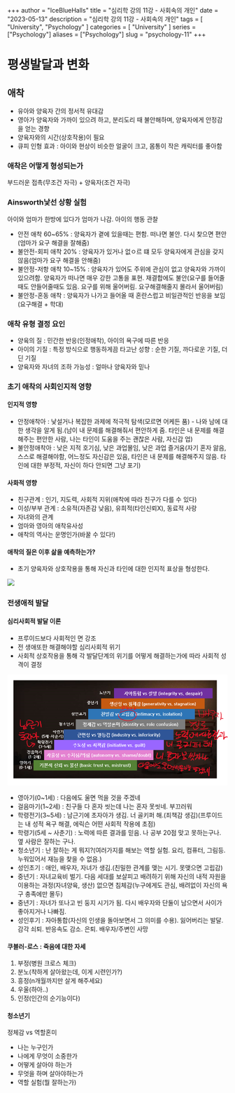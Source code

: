 +++
author = "IceBlueHalls"
title = "심리학 강의 11강 - 사회속의 개인"
date = "2023-05-13"
description = "심리학 강의 11강 - 사회속의 개인"
tags = [
    "University",
    "Psychology"
]
categories = [
    "University"
]
series = ["Psychology"]
aliases = ["Psychology"]
slug = "psychology-11"
+++

# 평생발달과 변화
## 애착
* 유아와 양육자 간의 정서적 유대감
* 영아가 양육자와 가까이 있으려 하고, 분리도리 때 불안해하며, 양육자에게 안정감을 얻는 경향
* 양육자와의 시간(상호작용)이 필요
* 큐피 인형 효과 : 아이와 현상이 비슷한 얼굴이 크고, 몸통이 작은 캐릭터를 좋아함

### 애착은 어떻게 형성되는가
부드러운 접촉(무조건 자극) + 양육자(조건 자극)

### Ainsworth낯선 상황 실험
아이와 엄마가 한방에 있다가 엄마가 나감. 아이의 행동 관찰
* 안전 애착 60~65% : 양육자가 곁에 있을때는 편함. 떠나면 불안. 다시 찾으면 편안(엄마가 요구 해결을 잘해줌)
* 불안전-회피 애착 20% : 양육자가 있거나 없ㅇ르 떄 모두 양육자에게 관심을 갖지 않음(엄마가 요구 해결을 안해줌)
* 불안정-저항 애착 10~15% : 양육자가 있어도 주위에 관심이 없고 양육자와 가까이 있으려함. 양육자가 떠나면 매우 강한 고통을 표현. 재결합에도 불안(요구를 들어줄때도 안들어줄때도 있음. 요구를 위해 울어버림. 요구해결해줄지 몰라서 울어버림)
* 불안정-혼동 애착 : 양육자가 나가고 들어올 때 혼란스럽고 비일관적인 반응을 보임(요구해결 + 학대)

### 애착 유형 결정 요인
* 양육의 질 : 민간한 반응(인정애착), 아이의 욕구에 따른 반응
* 아이의 기질 : 특정 방식으로 행동하게끔 타고난 성향 : 순한 기질, 까다로운 기질, 더딘 기질
* 양육자와 자녀의 조하 가능성 : 얼마나 양육자와 믿나

### 초기 애착의 사회인지적 영향
#### 인지적 영향
* 안정애착아 : 낯설거나 복잡한 과제에 적극적 탐색(모르면 어케든 품) - 나와 남에 대한 생각을 알게 됨.(남이 내 문제를 해결해줘서 편안하게 줌. 타인은 내 문제를 해결해주는 편안한 사람, 나는 타인이 도움을 주는 괜찮은 사람, 자신감 업)
* 불안정애착아 : 낮은 지적 호기심, 낮은 과업몰임, 낮은 과업 즐거움(자기 혼자 앓음, 스스로 해결해야함, 어느정도 자신감은 있음, 타인은 내 문제를 해결해주지 않음. 타인에 대한 부정적, 자신이 하다 안되면 그냥 포기)

#### 사화적 영향 
* 친구관계 : 인기, 지도력, 사회적 지위(애착에 따라 친구가 다를 수 있다)
* 이성/부부 관계 : 소유적(자존감 낮음), 유희적(타인신뢰X), 동료적 사랑
* 자녀와의 관계
* 엄마와 영아의 애착유사성
* 애착의 역사는 운명인가(바꿀 수 있다!)

#### 애착의 질은 이후 삶을 예측하는가?
* 초기 양육자와 상호작용을 통해 자신과 타인에 대한 인지적 표상을 형성한다.

![](echack.PNG)

### 전생애적 발달
#### 심리사회적 발달 이론
* 프루이드보다 사회적인 면 강조
* 전 생애또한 해결해야할 심리사회적 위기
* 사회적 상호작용을 통해 각 발달단계의 위기를 어떻게 해결하는가에 따라 사회적 성격이 결정

![](erikson.PNG)
* 영아기(0~1세) : 다음에도 울면 먹을 것을 주겠네
* 걸음마기(1~2세) : 친구들 다 혼자 씻는데 나는 혼자 못씻네. 부끄러워
* 학령전기(3~5세) : 남근기에 초자아가 생김. 너 골키퍼 해.(죄책감 생김)(프루이드는 내 성적 욕구 해결, 에릭슨 어떤 사회적 작용에 초점)
* 학령기(5세 ~ 사춘기) : 노력에 따른 결과를 믿음. 나 공부 20점 맞고 못하는구나. 옆 사람은 잘하는 구나.
* 청소년기 : 난 잘하는 게 뭐지?(여러가지를 해보는 역할 실험. 요리, 컴퓨터, 그림등. 누워있어서 재능을 찾을 수 없음.)
* 성인초기 : 애인, 배우자, 자녀가 생김.(친밀한 관계를 맺는 시기. 못맺으면 고립감)
* 중년기 : 자녀교육비 벌기. 다음 세대를 보살피고 배려하기 위해 자신의 내적 자원을 이용하는 과정(자녀양육, 생산) 없으면 침체감(누구에게도 관심, 배려없이 자신의 욕구 충족에만 몰두)
* 중년기 : 자녀가 또나고 빈 둥지 시기가 됨. 다시 배우자와 단둘이 남으면서 사이가 좋아지거나 나빠짐.
* 성인후기 : 자아통합(자신의 인생을 돌아보면서 그 의미를 수용). 잃어버리는 발달. 감각 쇠퇴. 반응속도 감소. 은퇴. 배우자/주변인 사망

#### 쿠블러-로스 : 죽음에 대한 자세
1. 부정(병원 크로스 체크)
2. 분노(착하게 살아왔는데, 이게 시련인가?)
3. 흥정(n개월까지만 살게 해주세요)
4. 우울(하아..)
5. 인정(인간의 순기능이다)

#### 청소년기
정체감 vs 역할혼미
* 나는 누구인가
* 나에게 무엇이 소중한가
* 어떻게 살아야 하는가
* 무엇을 하며 살아야하는가
* 역할 실험(뭘 잘하는가)